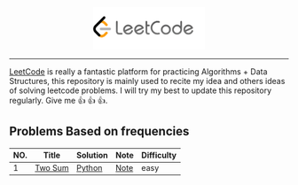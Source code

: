 <p align="center"><img width="40%" src="figures/leetcode.png" /></p>

--------------------------------------------------------------------------------

[LeetCode](https://leetcode.com/problemset/algorithms/) is really a fantastic platform for practicing Algorithms + Data Structures, this repository is mainly used to recite my idea and others ideas of solving leetcode problems. I will try my best to update this repository regularly. Give me :+1: :+1: :+1:. 



## Problems Based on frequencies

|NO.|Title|Solution|Note|Difficulty|
|---|-----|--------|----|----------|
|1|[Two Sum](https://leetcode.com/problems/two-sum/description/)|[Python](001-two-sum/solution.py)|[Note](001-two-sum/README.md)| easy



